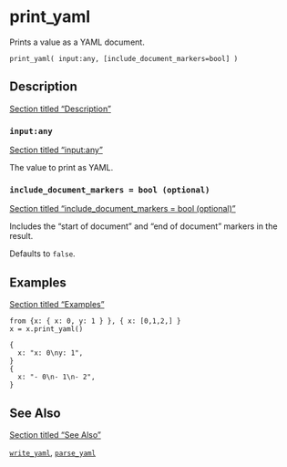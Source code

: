 # print_yaml

Prints a value as a YAML document.

```tql
print_yaml( input:any, [include_document_markers=bool] )
```

## Description

[Section titled “Description”](#description)

### `input:any`

[Section titled “input:any”](#inputany)

The value to print as YAML.

### `include_document_markers = bool (optional)`

[Section titled “include\_document\_markers = bool (optional)”](#include_document_markers--bool-optional)

Includes the “start of document” and “end of document” markers in the result.

Defaults to `false`.

## Examples

[Section titled “Examples”](#examples)

```tql
from {x: { x: 0, y: 1 } }, { x: [0,1,2,] }
x = x.print_yaml()
```

```tql
{
  x: "x: 0\ny: 1",
}
{
  x: "- 0\n- 1\n- 2",
}
```

## See Also

[Section titled “See Also”](#see-also)

[`write_yaml`](/reference/operators/write_yaml), [`parse_yaml`](/reference/functions/parse_yaml)